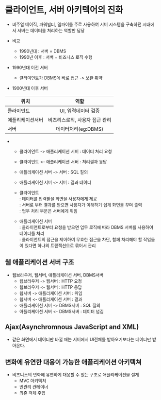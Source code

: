 # 클라이언트, 서버 아키텍어의 진화
* 비주얼 베이직, 파워빌터, 델파이를 주로 사용하여 서버 시스템을 구축하던 시대에서 서버는 데이터를 처리하는 역할만 담당
* 비교 
  - 1990년대 : 서버 = DBMS
  - 1990년 이후 : 서버 = 비즈니스 로직 수행 

* 1990년대 이전 서버
  - 클라이언트가 DBMS에 바로 접근 -> 보완 취약

* 1900년대 이후 서버   

| 위치 | 역할 |
|---|:---:|
| 클라이언트 |  UI, 입력데이터 검증 |
| 애플리케이션서버 | 비즈리스로직, 사용자 접근 관리 |
| 서버 | 데이터처리(eg:DBMS) |
* 
  - 클라이언트 -> 애플리케이션 서버 : 데이터 처리 요청
  - 클라이언트 <- 애플리케이션 서버 : 처리결과 응답
  - 애플리케이션 서버 -> 서버 : SQL 질의
  - 애플리케이션 서버 <- 서버 : 결과 데이터

  - 클라이언트   
  : 데이터를 입력받을 화면을 사용자에게 제공  
  : 서버로 부터 결과를 받으면 사용자가 이해하기 쉽게 화면을 꾸며 출력  
  : 업무 처리 부분은 서버에게 위임
  - 애플리케이션 서버  
  : 클라이언트로부터 요청을 받으면 업무 로직에 따라 DBMS 서버를 사용하여 데이터를 처리  
  : 클라이언트의 접근을 제어하여 무효한 접근을 차단, 함께 처리해야 할 작업들이 있다면 하나의 트랜잭션으로 묶어서 관리



## 웹 애플리케이션 서버 구조
  
  * 웹브라우저, 웹서버, 애플리케이션 서버, DBMS서버
    - 웹브라우저 -> 웹서버 : HTTP 요청
    - 웹브라우저 <- 웹서버 : HTTP 응답
    - 웹서버 -> 애플리케이션 서버 : 위임
    - 웹서버 <- 애플리케이션 서버 : 결과
    - 애플리케이션 서버 -> DBMS서버 : SQL 질의
    - 아플리케이션 서버 <- DBMS서버 : 데이터 넘김



## Ajax(Asynchromnous JavaScript and XML)
* 같은 화면에서 데이터만 바뀔 때는 서버에서 UI전체를 받아오기보다는 데이터만 받아온다.

## 변화에 유연한 대응이 가능한 애플리케이션 아키텍쳐
* 비즈니스의 변화에 유연하게 대응할 수 있는 구조로 애플리케이션을 설계
  - MVC 아키텍처
  - 빈관리 컨테이너
  - 의존 객체 주입
  